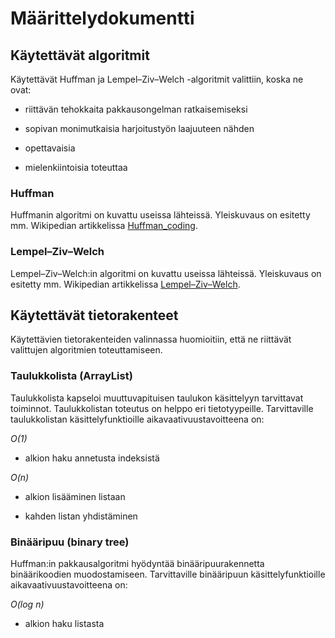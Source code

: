 # Määrittelydokumentti

## Käytettävät algoritmit

Käytettävät Huffman ja Lempel–Ziv–Welch -algoritmit valittiin, koska ne ovat:

* riittävän tehokkaita pakkausongelman ratkaisemiseksi

* sopivan monimutkaisia harjoitustyön laajuuteen nähden

* opettavaisia

* mielenkiintoisia toteuttaa

### Huffman

Huffmanin algoritmi on kuvattu useissa lähteissä. Yleiskuvaus on esitetty mm. Wikipedian artikkelissa [Huffman_coding](https://en.wikipedia.org/wiki/Huffman_coding).

### Lempel–Ziv–Welch

Lempel–Ziv–Welch:in algoritmi on kuvattu useissa lähteissä. Yleiskuvaus on esitetty mm. Wikipedian artikkelissa [Lempel–Ziv–Welch](https://en.wikipedia.org/wiki/Lempel%E2%80%93Ziv%E2%80%93Welch).

## Käytettävät tietorakenteet

Käytettävien tietorakenteiden valinnassa huomioitiin, että ne riittävät valittujen algoritmien toteuttamiseen.

### Taulukkolista (ArrayList)

Taulukkolista kapseloi muuttuvapituisen taulukon käsittelyyn tarvittavat toiminnot. Taulukkolistan toteutus on helppo eri tietotyypeille. Tarvittaville taulukkolistan käsittelyfunktioille aikavaativuustavoitteena on:

*O(1)*

* alkion haku annetusta indeksistä

*O(n)*

* alkion lisääminen listaan

* kahden listan yhdistäminen

### Binääripuu (binary tree)

Huffman:in pakkausalgoritmi hyödyntää binääripuurakennetta binäärikoodien muodostamiseen. Tarvittaville binääripuun käsittelyfunktioille aikavaativuustavoitteena on:

*O(log n)*

* alkion haku listasta


